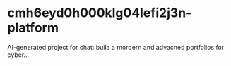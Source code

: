 # cmh6eyd0h000klg04lefi2j3n-platform
AI-generated project for chat: buila a mordern and advacned portfolios  for cyber...
